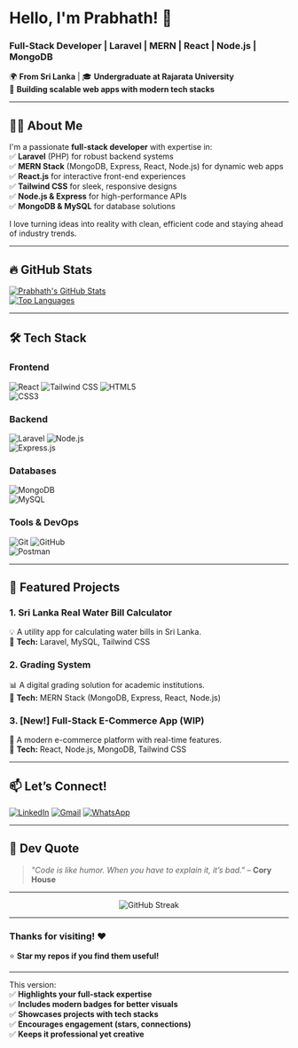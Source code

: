  # **Hello, I'm Prabhath! 👋**  
### **Full-Stack Developer | Laravel | MERN | React | Node.js | MongoDB**  

🌍 **From Sri Lanka** | 🎓 **Undergraduate at Rajarata University**  
🚀 **Building scalable web apps with modern tech stacks**  

---

## **👨‍💻 About Me**  
I'm a passionate **full-stack developer** with expertise in:  
✅ **Laravel** (PHP) for robust backend systems  
✅ **MERN Stack** (MongoDB, Express, React, Node.js) for dynamic web apps  
✅ **React.js** for interactive front-end experiences  
✅ **Tailwind CSS** for sleek, responsive designs  
✅ **Node.js & Express** for high-performance APIs  
✅ **MongoDB & MySQL** for database solutions  

I love turning ideas into reality with clean, efficient code and staying ahead of industry trends.  

---

## **🔥 GitHub Stats**  
[![Prabhath's GitHub Stats](https://github-readme-stats.vercel.app/api?username=mihirprabhath&show_icons=true&theme=radical&hide_border=true)](https://github.com/mihirprabhath)  
[![Top Languages](https://github-readme-stats.vercel.app/api/top-langs/?username=mihirprabhath&layout=compact&theme=radical&hide_border=true)](https://github.com/mihirprabhath)  

---

## **🛠️ Tech Stack**  

### **Frontend**  
![React](https://img.shields.io/badge/React-61DAFB?style=for-the-badge&logo=react&logoColor=black)  ![Tailwind CSS](https://img.shields.io/badge/Tailwind_CSS-38B2AC?style=for-the-badge&logo=tailwind-css&logoColor=white)  ![HTML5](https://img.shields.io/badge/HTML5-E34F26?style=for-the-badge&logo=html5&logoColor=white)  
![CSS3](https://img.shields.io/badge/CSS3-1572B6?style=for-the-badge&logo=css3&logoColor=white)  

### **Backend**  
![Laravel](https://img.shields.io/badge/Laravel-FF2D20?style=for-the-badge&logo=laravel&logoColor=white)  ![Node.js](https://img.shields.io/badge/Node.js-339933?style=for-the-badge&logo=node.js&logoColor=white)  
![Express.js](https://img.shields.io/badge/Express.js-000000?style=for-the-badge&logo=express&logoColor=white)  

### **Databases**  
![MongoDB](https://img.shields.io/badge/MongoDB-47A248?style=for-the-badge&logo=mongodb&logoColor=white)  
![MySQL](https://img.shields.io/badge/MySQL-4479A1?style=for-the-badge&logo=mysql&logoColor=white)  

### **Tools & DevOps**  
![Git](https://img.shields.io/badge/Git-F05032?style=for-the-badge&logo=git&logoColor=white)  ![GitHub](https://img.shields.io/badge/GitHub-181717?style=for-the-badge&logo=github&logoColor=white)  
![Postman](https://img.shields.io/badge/Postman-FF6C37?style=for-the-badge&logo=postman&logoColor=white)  

---

## **🚀 Featured Projects**  

### **1. Sri Lanka Real Water Bill Calculator**  
💡 A utility app for calculating water bills in Sri Lanka.  
🔹 **Tech:** Laravel, MySQL, Tailwind CSS  

### **2. Grading System**  
📊 A digital grading solution for academic institutions.  
🔹 **Tech:** MERN Stack (MongoDB, Express, React, Node.js)  

### **3. [New!] Full-Stack E-Commerce App (WIP)**  
🛒 A modern e-commerce platform with real-time features.  
🔹 **Tech:** React, Node.js, MongoDB, Tailwind CSS  

---

## **📫 Let’s Connect!**  
[![LinkedIn](https://img.shields.io/badge/LinkedIn-0077B5?style=for-the-badge&logo=linkedin&logoColor=white)](https://www.linkedin.com/in/mihir-prabhath/)  [![Gmail](https://img.shields.io/badge/Gmail-D14836?style=for-the-badge&logo=gmail&logoColor=white)](mailto:mihirprabhath@gmail.com)  [![WhatsApp](https://img.shields.io/badge/WhatsApp-25D366?style=for-the-badge&logo=whatsapp&logoColor=white)](https://wa.me/94773592227)  

---

## **🎨 Dev Quote**  
> *"Code is like humor. When you have to explain it, it’s bad."* – **Cory House**  

---

<p align="center">  
  <img src="https://github-readme-streak-stats.herokuapp.com?user=mihirprabhath&theme=radical&hide_border=true" alt="GitHub Streak">  
</p>  

---

### **Thanks for visiting! ❤️**  
⭐ **Star my repos if you find them useful!**  

---  

This version:  
✅ **Highlights your full-stack expertise**  
✅ **Includes modern badges for better visuals**  
✅ **Showcases projects with tech stacks**  
✅ **Encourages engagement (stars, connections)**  
✅ **Keeps it professional yet creative**  
